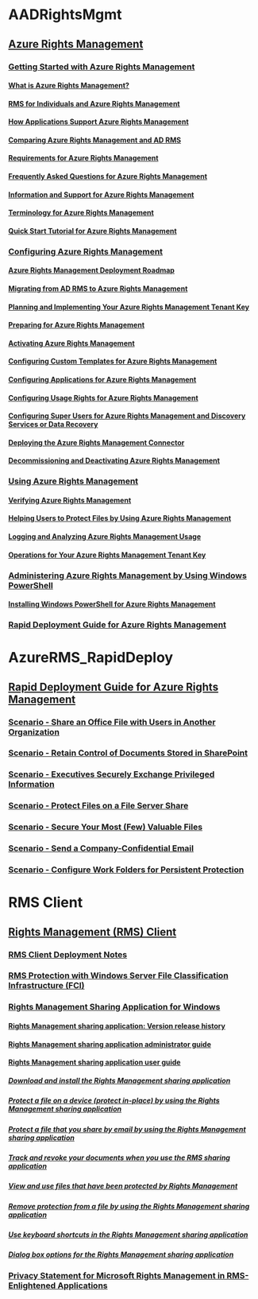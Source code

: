 # AADRightsMgmt
## [Azure Rights Management](azure-rights-management.md)
### [Getting Started with Azure Rights Management](getting-started-with-azure-rights-management.md)
#### [What is Azure Rights Management?](what-is-azure-rights-management.md)
#### [RMS for Individuals and Azure Rights Management](rms-for-individuals-and-azure-rights-management.md)
#### [How Applications Support Azure Rights Management](how-applications-support-azure-rights-management.md)
#### [Comparing Azure Rights Management and AD RMS](comparing-azure-rights-management-and-ad-rms.md)
#### [Requirements for Azure Rights Management](requirements-for-azure-rights-management.md)
#### [Frequently Asked Questions for Azure Rights Management](frequently-asked-questions-for-azure-rights-management.md)
#### [Information and Support for Azure Rights Management](information-and-support-for-azure-rights-management.md)
#### [Terminology for Azure Rights Management](terminology-for-azure-rights-management.md)
#### [Quick Start Tutorial for Azure Rights Management](quick-start-tutorial-for-azure-rights-management.md)
### [Configuring Azure Rights Management](configuring-azure-rights-management.md)
#### [Azure Rights Management Deployment Roadmap](azure-rights-management-deployment-roadmap.md)
#### [Migrating from AD RMS to Azure Rights Management](migrating-from-ad-rms-to-azure-rights-management.md)
#### [Planning and Implementing Your Azure Rights Management Tenant Key](planning-and-implementing-your-azure-rights-management-tenant-key.md)
#### [Preparing for Azure Rights Management](preparing-for-azure-rights-management.md)
#### [Activating Azure Rights Management](activating-azure-rights-management.md)
#### [Configuring Custom Templates for Azure Rights Management](configuring-custom-templates-for-azure-rights-management.md)
#### [Configuring Applications for Azure Rights Management](configuring-applications-for-azure-rights-management.md)
#### [Configuring Usage Rights for Azure Rights Management](configuring-usage-rights-for-azure-rights-management.md)
#### [Configuring Super Users for Azure Rights Management and Discovery Services or Data Recovery](configuring-super-users-for-azure-rights-management-and-discovery-services-or-data-recovery.md)
#### [Deploying the Azure Rights Management Connector](deploying-the-azure-rights-management-connector.md)
#### [Decommissioning and Deactivating Azure Rights Management](decommissioning-and-deactivating-azure-rights-management.md)
### [Using Azure Rights Management](using-azure-rights-management.md)
#### [Verifying Azure Rights Management](verifying-azure-rights-management.md)
#### [Helping Users to Protect Files by Using Azure Rights Management](helping-users-to-protect-files-by-using-azure-rights-management.md)
#### [Logging and Analyzing Azure Rights Management Usage](logging-and-analyzing-azure-rights-management-usage.md)
#### [Operations for Your Azure Rights Management Tenant Key](operations-for-your-azure-rights-management-tenant-key.md)
### [Administering Azure Rights Management by Using Windows PowerShell](administering-azure-rights-management-with-powershell.md)
#### [Installing Windows PowerShell for Azure Rights Management](installing-windows-powershell-for-azure-rights-management.md)
### [Rapid Deployment Guide for Azure Rights Management](rapid-deployment-guide-for-azure-rights-management.md)
# AzureRMS_RapidDeploy
## [Rapid Deployment Guide for Azure Rights Management](rapid-deployment-guide-for-azure-rights-management.md)
### [Scenario - Share an Office File with Users in Another Organization](scenario-share-an-office-file-with-users-in-another-organization.md)
### [Scenario - Retain Control of Documents Stored in SharePoint](scenario-retain-control-of-documents-stored-in-sharepoint.md)
### [Scenario - Executives Securely Exchange Privileged Information](scenario-executives-securely-exchange-privileged-information.md)
### [Scenario - Protect Files on a File Server Share](scenario-protect-files-on-a-file-server-share.md)
### [Scenario - Secure Your Most (Few) Valuable Files](scenario-secure-your-most-few-valuable-files.md)
### [Scenario - Send a Company-Confidential Email](scenario-send-a-company-confidential-email.md)
### [Scenario - Configure Work Folders for Persistent Protection](scenario-configure-work-folders-for-persistent-protection.md)
# RMS Client
## [Rights Management (RMS) Client](rights-management-rms-client.md)
### [RMS Client Deployment Notes](rms-client-deployment-notes.md)
### [RMS Protection with Windows Server File Classification Infrastructure (FCI)](rms-protection-with-windows-server-file-classification-infrastructure-fci.md)
### [Rights Management Sharing Application for Windows](rights-management-sharing-application-for-windows.md)
#### [Rights Management sharing application: Version release history](rights-management-sharing-application-version-release-history.md)
#### [Rights Management sharing application administrator guide](rights-management-sharing-application-administrator-guide.md)
#### [Rights Management sharing application user guide](rights-management-sharing-application-user-guide.md)
##### [Download and install the Rights Management sharing application](download-and-install-the-rights-management-sharing-application.md)
##### [Protect a file on a device (protect in-place) by using the Rights Management sharing application](protect-a-file-on-a-device-protect-in-place-by-using-the-rights-management-sharing-application.md)
##### [Protect a file that you share by email by using the Rights Management sharing application](protect-a-file-that-you-share-by-email-by-using-the-rights-management-sharing-application.md)
##### [Track and revoke your documents when you use the RMS sharing application](track-and-revoke-your-documents-when-you-use-the-rms-sharing-application.md)
##### [View and use files that have been protected by Rights Management](view-and-use-files-that-have-been-protected-by-rights-management.md)
##### [Remove protection from a file by using the Rights Management sharing application](remove-protection-from-a-file-by-using-the-rights-management-sharing-application.md)
##### [Use keyboard shortcuts in the Rights Management sharing application](use-keyboard-shortcuts-in-the-rights-management-sharing-application.md)
##### [Dialog box options for the Rights Management sharing application](dialog-box-options-for-the-rights-management-sharing-application.md)
### [Privacy Statement for Microsoft Rights Management in RMS-Enlightened Applications](privacy-statement-for-microsoft-rights-management-in-rms-enlightened-applications.md)

